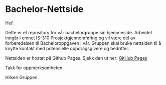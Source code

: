 # Bachelor-Nettside
Hei!

Dette er et repository for vår bachelorgruppe sin hjemmeside. 
Arbeidet inngår i emnet IS-310 Prosjektgjennomføring og vil være del av forberedelsen til Bacheloroppgaven i vår.
Gruppen skal bruke nettsiden til å knytte kontakt med potensielle oppdragsgivere og bedrifter.

Nettsiden er hostet på Github Pages. Sjekk den ut her: [GitHub Pages](https://is-304-bachelor.github.io/Bachelor-Nettside/)

Takk for oppmerksomheten. 

Hilsen Gruppen.
